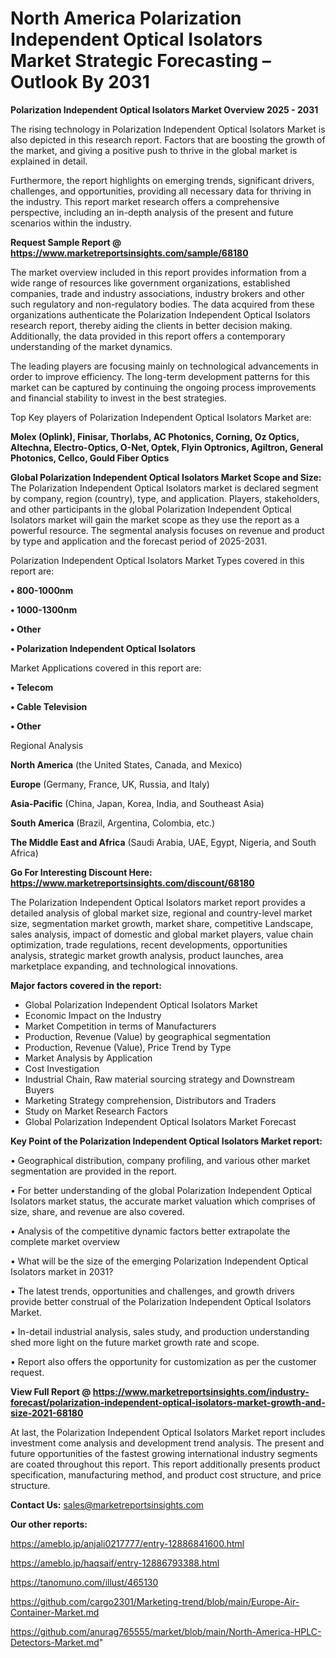 # North America Polarization Independent Optical Isolators Market Strategic Forecasting – Outlook By 2031

<Strong> Polarization Independent Optical Isolators Market Overview 2025 - 2031</strong>

The rising technology in Polarization Independent Optical Isolators Market is also depicted in this research report. Factors that are boosting the growth of the market, and giving a positive push to thrive in the global market is explained in detail.

Furthermore, the report highlights on emerging trends, significant drivers, challenges, and opportunities, providing all necessary data for thriving in the industry. This report market research offers a comprehensive perspective, including an in-depth analysis of the present and future scenarios within the industry.

<strong>Request Sample Report @ <a href=https://www.marketreportsinsights.com/sample/68180>https://www.marketreportsinsights.com/sample/68180</a></strong>

The market overview included in this report provides information from a wide range of resources like government organizations, established companies, trade and industry associations, industry brokers and other such regulatory and non-regulatory bodies. The data acquired from these organizations authenticate the Polarization Independent Optical Isolators research report, thereby aiding the clients in better decision making. Additionally, the data provided in this report offers a contemporary understanding of the market dynamics.

The leading players are focusing mainly on technological advancements in order to improve efficiency. The long-term development patterns for this market can be captured by continuing the ongoing process improvements and financial stability to invest in the best strategies.

Top Key players of Polarization Independent Optical Isolators Market are:

<strong>Molex (Oplink), Finisar, Thorlabs, AC Photonics, Corning, Oz Optics, Altechna, Electro-Optics, O-Net, Optek, Flyin Optronics, Agiltron, General Photonics, Cellco, Gould Fiber Optics</strong>

<strong><b>Global Polarization Independent Optical Isolators Market Scope and Size:</b></strong>
The Polarization Independent Optical Isolators market is declared segment by company, region (country), type, and application. Players, stakeholders, and other participants in the global Polarization Independent Optical Isolators market will gain the market scope as they use the report as a powerful resource. The segmental analysis focuses on revenue and product by type and application and the forecast period of 2025-2031.

Polarization Independent Optical Isolators Market Types covered in this report are:

<strong>• 800-1000nm

• 1000-1300nm

• Other

• Polarization Independent Optical Isolators</strong>

Market Applications covered in this report are:

<strong>• Telecom

• Cable Television

• Other</strong> 

Regional Analysis

<strong>North America</strong> (the United States, Canada, and Mexico)

<strong>Europe</strong> (Germany, France, UK, Russia, and Italy)

<strong>Asia-Pacific</strong> (China, Japan, Korea, India, and Southeast Asia)

<strong>South America</strong> (Brazil, Argentina, Colombia, etc.)

<strong>The Middle East and Africa</strong> (Saudi Arabia, UAE, Egypt, Nigeria, and South Africa)

<strong>Go For Interesting Discount Here: <a href=https://www.marketreportsinsights.com/discount/68180>https://www.marketreportsinsights.com/discount/68180</a></strong>

The Polarization Independent Optical Isolators market report provides a detailed analysis of global market size, regional and country-level market size, segmentation market growth, market share, competitive Landscape, sales analysis, impact of domestic and global market players, value chain optimization, trade regulations, recent developments, opportunities analysis, strategic market growth analysis, product launches, area marketplace expanding, and technological innovations.

<strong><b>Major factors covered in the report:</b></strong>
<ul>
  <li>Global Polarization Independent Optical Isolators Market </li>
  <li>Economic Impact on the Industry</li>
  <li>Market Competition in terms of Manufacturers</li>
  <li>Production, Revenue (Value) by geographical segmentation</li>
  <li>Production, Revenue (Value), Price Trend by Type</li>
  <li>Market Analysis by Application</li>
  <li>Cost Investigation</li>
  <li>Industrial Chain, Raw material sourcing strategy and Downstream Buyers</li>
  <li>Marketing Strategy comprehension, Distributors and Traders</li>
  <li>Study on Market Research Factors</li>
  <li>Global Polarization Independent Optical Isolators Market Forecast</li>
</ul>

<strong><b>Key Point of the Polarization Independent Optical Isolators Market report:</b></strong>

• Geographical distribution, company profiling, and various other market segmentation are provided in the report.

• For better understanding of the global Polarization Independent Optical Isolators market status, the accurate market valuation which comprises of size, share, and revenue are also covered.

• Analysis of the competitive dynamic factors better extrapolate the complete market overview

• What will be the size of the emerging Polarization Independent Optical Isolators market in 2031?

• The latest trends, opportunities and challenges, and growth drivers provide better construal of the Polarization Independent Optical Isolators Market.

• In-detail industrial analysis, sales study, and production understanding shed more light on the future market growth rate and scope.

• Report also offers the opportunity for customization as per the customer request.

<strong><b>View Full Report @ <a href=https://www.marketreportsinsights.com/industry-forecast/polarization-independent-optical-isolators-market-growth-and-size-2021-68180>https://www.marketreportsinsights.com/industry-forecast/polarization-independent-optical-isolators-market-growth-and-size-2021-68180</a></b></strong>


At last, the Polarization Independent Optical Isolators Market report includes investment come analysis and development trend analysis. The present and future opportunities of the fastest growing international industry segments are coated throughout this report. This report additionally presents product specification, manufacturing method, and product cost structure, and price structure.

<strong>Contact Us:</strong>
sales@marketreportsinsights.com

<strong>Our other reports:</strong>

<a href=https://ameblo.jp/anjali0217777/entry-12886841600.html>https://ameblo.jp/anjali0217777/entry-12886841600.html</a>

<a href=https://ameblo.jp/haqsaif/entry-12886793388.html>https://ameblo.jp/haqsaif/entry-12886793388.html</a>

<a href=https://tanomuno.com/illust/465130>https://tanomuno.com/illust/465130</a>

<a href=https://github.com/cargo2301/Marketing-trend/blob/main/Europe-Air-Container-Market.md>https://github.com/cargo2301/Marketing-trend/blob/main/Europe-Air-Container-Market.md</a>

<a href=https://github.com/anurag765555/market/blob/main/North-America-HPLC-Detectors-Market.md>https://github.com/anurag765555/market/blob/main/North-America-HPLC-Detectors-Market.md</a>"
